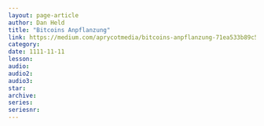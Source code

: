 ```yaml
---
layout: page-article
author: Dan Held
title: "Bitcoins Anpflanzung"
link: https://medium.com/aprycotmedia/bitcoins-anpflanzung-71ea533b89c5
category: 
date: 1111-11-11
lesson: 
audio: 
audio2: 
audio3: 
star: 
archive: 
series: 
seriesnr: 
---
```

